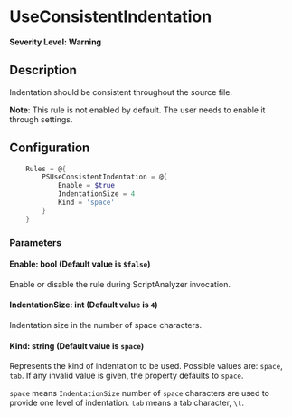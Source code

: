 # UseConsistentIndentation

**Severity Level: Warning**

## Description

Indentation should be consistent throughout the source file.

**Note**: This rule is not enabled by default. The user needs to enable it through settings.

## Configuration

```powershell
    Rules = @{
        PSUseConsistentIndentation = @{
            Enable = $true
            IndentationSize = 4
            Kind = 'space'
        }
    }
```

### Parameters

#### Enable: bool (Default value is `$false`)

Enable or disable the rule during ScriptAnalyzer invocation.

#### IndentationSize: int (Default value is `4`)

Indentation size in the number of space characters.

#### Kind: string (Default value is `space`)

Represents the kind of indentation to be used. Possible values are: `space`, `tab`. If any invalid value is given, the property defaults to `space`.

`space` means `IndentationSize` number of `space` characters are used to provide one level of indentation.
`tab` means a tab character, `\t`.

